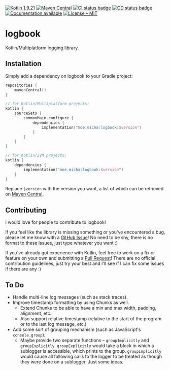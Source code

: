 [![Kotlin 1.9.21](https://img.shields.io/badge/Kotlin%2FMultiplatform-1.9.21-7F52FF.svg?logo=kotlin)](http://kotlinlang.org)
[![Maven Central](https://img.shields.io/maven-central/v/moe.micha/logbook?label=Latest%20Version)](https://central.sonatype.com/artifact/moe.micha/logbook)
[![CI status badge](https://img.shields.io/github/actions/workflow/status/Micha-ohne-el/logbook/integration.yaml?label=CI)](https://github.com/Micha-ohne-el/logbook/actions/workflows/integration.yaml)
[![CD status badge](https://img.shields.io/github/actions/workflow/status/Micha-ohne-el/logbook/deployment.yaml?label=CD)](https://github.com/Micha-ohne-el/logbook/actions/workflows/deployment.yaml)
[![Documentation available](https://img.shields.io/badge/Documentation-available-blue)](https://logbook.micha.moe)
[![License – MIT](https://img.shields.io/github/license/Micha-ohne-el/logbook?color=gold&label=License)](https://github.com/Micha-ohne-el/logbook/blob/main/license.md)

# logbook

Kotlin/Multiplatform logging library.

## Installation

Simply add a dependency on logbook to your Gradle project:

```kt
repositories {
	mavenCentral()
}

// for Kotlin/Multiplatform projects:
kotlin {
	sourceSets {
		commonMain.configure {
			dependencies {
				implementation("moe.micha:logbook:$version")
			}
		}
	}
}

// for Kotlin/JVM projects:
kotlin {
	dependencies {
		implementation("moe.micha:logbook:$version")
	}
}
```

Replace `$version` with the version you want, a list of which can be retrieved on
[Maven Central](https://central.sonatype.com/artifact/moe.micha/logbook/versions).

## Contributing

I would love for people to contribute to logbook!

If you feel like the library is missing something or you've encountered a bug, please let me know with a
[GitHub Issue](https://github.com/Micha-ohne-el/logbook/issues)! No need to be shy, there is no format to these Issues,
just type whatever you want :)

If you've already got experience with Kotlin, feel free to work on a fix or feature on your own and submitting a
[Pull Request](https://github.com/Micha-ohne-el/logbook/pulls)! There are no official contribution guidelines, just try your
best and I'll see if I can fix some issues if there are any :)

## To Do

* Handle multi-line log messages (such as stack traces).
* Improve timestamp formatting by using Chunks as well.
	* Extend Chunks to be able to have a min and max width, padding, alignment, etc.
	* Also support relative timestamp (relative to the start of the program or to the last log message, etc.)
* Add some sort of grouping mechanism (such as JavaScript's `console.group`).
	* Maybe provide two separate functions – `groupImplicitly` and `groupExplicitly`.
	  `groupExplicitly` would take a block in which a sublogger is accessible, which prints to the group.
	  `groupImplicitly` would cause all following calls to the logger to be treated as though they were done on a sublogger.
	  Just some ideas.
